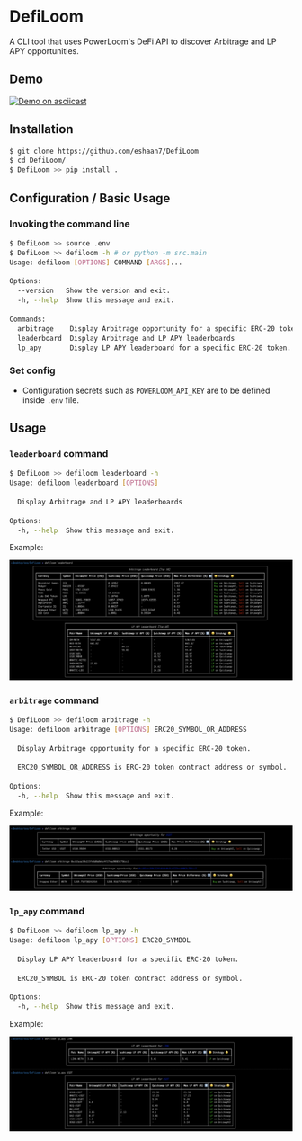 # DefiLoom

A CLI tool that uses PowerLoom's DeFi API to discover Arbitrage and LP APY opportunities.

## Demo

[![Demo on asciicast](https://asciinema.org/a/542338.svg)](https://asciinema.org/a/542338)

## Installation

```bash
$ git clone https://github.com/eshaan7/DefiLoom
$ cd DefiLoom/
$ DefiLoom >> pip install .
```

## Configuration / Basic Usage

### Invoking the command line

```bash
$ DefiLoom >> source .env
$ DefiLoom >> defiloom -h # or python -m src.main
Usage: defiloom [OPTIONS] COMMAND [ARGS]...

Options:
  --version   Show the version and exit.
  -h, --help  Show this message and exit.

Commands:
  arbitrage    Display Arbitrage opportunity for a specific ERC-20 token.
  leaderboard  Display Arbitrage and LP APY leaderboards
  lp_apy       Display LP APY leaderboard for a specific ERC-20 token.
```

### Set config

- Configuration secrets such as `POWERLOOM_API_KEY` are to be defined inside `.env` file.

## Usage

### `leaderboard` command

```bash
$ DefiLoom >> defiloom leaderboard -h
Usage: defiloom leaderboard [OPTIONS]

  Display Arbitrage and LP APY leaderboards

Options:
  -h, --help  Show this message and exit.
```

Example:

![example-leaderboard](assets/example-leaderboard.png)

### `arbitrage` command

```bash
$ DefiLoom >> defiloom arbitrage -h
Usage: defiloom arbitrage [OPTIONS] ERC20_SYMBOL_OR_ADDRESS

  Display Arbitrage opportunity for a specific ERC-20 token.

  ERC20_SYMBOL_OR_ADDRESS is ERC-20 token contract address or symbol.

Options:
  -h, --help  Show this message and exit.
```

Example:

![example-leaderboard](assets/example-arbitrage.png)


### `lp_apy` command

```bash
$ DefiLoom >> defiloom lp_apy -h
Usage: defiloom lp_apy [OPTIONS] ERC20_SYMBOL

  Display LP APY leaderboard for a specific ERC-20 token.

  ERC20_SYMBOL is ERC-20 token contract address or symbol.

Options:
  -h, --help  Show this message and exit.
```

Example:

![example-leaderboard](assets/example-lp_apy.png)